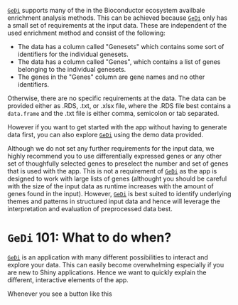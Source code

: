 [`GeDi`](https://github.com/AnnekathrinSilvia/GeDi) supports many of the in the Bioconductor ecosystem availbale enrichment analysis methods. This can be achieved because [`GeDi`](https://github.com/AnnekathrinSilvia/GeDi) only has a small set of requirements at the input data. These are independent of the used enrichment method and consist of the following:

* The data has a column called "Genesets" which contains some sort of identifiers for the individual genesets.
* The data has a column called "Genes", which contains a list of genes belonging to the individual genesets.
* The genes in the "Genes" column are gene names and no other identifiers.

Otherwise, there are no specific requirements at the data. The data can be provided either as .RDS, .txt, or .xlsx file, where the .RDS file best contains a `data.frame` and the .txt file is either comma, semicolon or tab separated.

However if you want to get started with the app without having to generate data first, you can also explore [`GeDi`](https://github.com/AnnekathrinSilvia/GeDi) using the demo data provided.

Although we do not set any further requirements for the input data, we highly recommend you to use differentially expressed genes or any other set of thoughfully selected genes to preselect the number and set of genes that is used with the app. This is not a requirement of [`GeDi`](https://github.com/AnnekathrinSilvia/GeDi) as the app is designed to work with large lists of genes (althought you should be careful with the size of the input data as runtime increases with the amount of genes found in the input). However, [`GeDi`](https://github.com/AnnekathrinSilvia/GeDi) is best suited to identify underlying themes and patterns in structured input data and hence will leverage the interpretation and evaluation of preprocessed data best. 


# `GeDi` 101: What to do when?

[`GeDi`](https://github.com/AnnekathrinSilvia/GeDi) is an application with many different possibilities to interact and explore your data. This can easily become overwhelming especially if you are new to Shiny applications. Hence we want to quickly explain the different, interactive elements of the app.

Whenever you see a button like this
